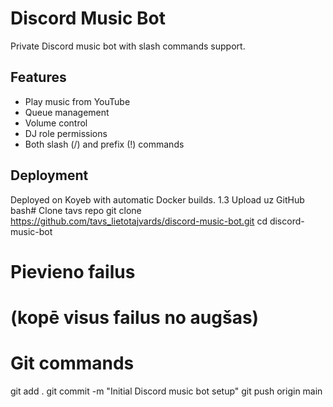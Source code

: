 # Discord Music Bot

Private Discord music bot with slash commands support.

## Features
- Play music from YouTube
- Queue management
- Volume control
- DJ role permissions
- Both slash (/) and prefix (!) commands

## Deployment
Deployed on Koyeb with automatic Docker builds.
1.3 Upload uz GitHub
bash# Clone tavs repo
git clone https://github.com/tavs_lietotajvards/discord-music-bot.git
cd discord-music-bot

# Pievieno failus
# (kopē visus failus no augšas)

# Git commands
git add .
git commit -m "Initial Discord music bot setup"
git push origin main
